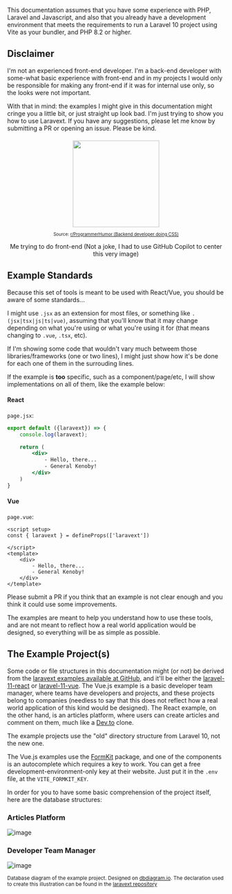 
This documentation assumes that you have some experience with PHP, Laravel and Javascript, and also that you already have a development environment that meets the requirements to run a Laravel 10 project using Vite as your bundler, and PHP 8.2 or higher.

## Disclaimer

I'm not an experienced front-end developer. I'm a back-end developer with some-what basic experience with front-end and in my projects I would only be responsible for making any front-end if it was for internal use only, so the looks were not important. 

With that in mind: the examples I might give in this documentation might cringe you a little bit, or just straight up look bad. I'm just trying to show you how to use Laravext. If you have any suggestions, please let me know by submitting a PR or opening an issue. Please be kind.

<div style="text-align: center; margin-top: 20px;"> 
    <img src="/images/memes/back-end-developer-doing-css.webp" width="200px">
    <p style="font-size: 10px">Source: <a href="https://www.reddit.com/r/ProgrammerHumor/comments/8tnztu/backend_developer_doing_css/" target="_blank">r/ProgrammerHumor (Backend developer doing CSS)</a></p>
    <p style="font-size: 14px">Me trying to do front-end (Not a joke, I had to use GitHub Copilot to center this very image)</p>
</div>


## Example Standards

Because this set of tools is meant to be used with React/Vue, you should be aware of some standards...

I might use `.jsx` as an extension for most files, or something like `.(jsx|tsx|js|ts|vue)`, assuming that you'll know that it may change depending on what you're using or what you're using it for (that means changing to `.vue`, `.tsx`, etc).

If I'm showing some code that wouldn't vary much betweem those libraries/frameworks (one or two lines), I might just show how it's be done for each one of them in the surrouding lines.

If the example is **too** specific, such as a component/page/etc, I will show implementations on all of them, like the example below:

<!-- tabs:start -->

#### **React**

`page.jsx`:

```jsx
export default ({laravext}) => {
    console.log(laravext);

    return (
        <div>
            - Hello, there...
            - General Kenoby!
        </div>
    )
}
```

#### **Vue**

`page.vue`:

```vue
<script setup>
const { laravext } = defineProps(['laravext'])

</script>
<template>
    <div>
        - Hello, there...
        - General Kenoby!
    </div>
</template>
```

<!-- tabs:end -->


Please submit a PR if you think that an example is not clear enough and you think it could use some improvements.

The examples are meant to help you understand how to use these tools, and are not meant to reflect how a real world application would be designed, so everything will be as simple as possible.

## The Example Project(s)

Some code or file structures in this documentation might (or not) be derived from the [laravext examples available at GitHub](https://github.com/ArthurYdalgo/laravext/tree/main/examples), and it'll be either the [laravel-11-react](https://github.com/ArthurYdalgo/laravext/tree/main/examples/laravel-11-react) or [laravel-11-vue](https://github.com/ArthurYdalgo/laravext/tree/main/examples/laravel-11-vue). The Vue.js example is a basic developer team manager, where teams have developers and projects, and these projects belong to companies (needless to say that this does not reflect how a real world application of this kind would be designed). The React example, on the other hand, is an articles platform, where users can create articles and comment on them, much like a [Dev.to](https://dev.to) clone.

The example projects use the "old" directory structure from Laravel 10, not the new one. 

The Vue.js examples use the [FormKit](https://formkit.com/) package, and one of the components is an autocomplete which requires a key to work. You can get a free development-environment-only key at their website. Just put it in the `.env` file, at the `VITE_FORMKIT_KEY`.

In order for you to have some basic comprehension of the project itself, here are the database structures:

### Articles Platform
![image](/images/illustrations/example-articles-platform-database-diagram.png)

### Developer Team Manager
![image](/images/illustrations/example-developer-team-database-diagram.png)

<sup>Database diagram of the example project. Designed on [dbdiagram.io](https://dbdiagram.io). The declaration used to create this illustration can be found in the [laravext repository](https://github.com/ArthurYdalgo/laravext/tree/main/docs/images/illustrations/example-developer-team-database-diagram.dbdiagram.io)</sub>


